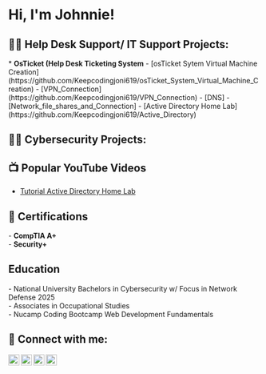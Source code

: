 <h1>Hi, I'm Johnnie! </h1>

<h2>👨‍💻 Help Desk Support/ IT Support Projects:</h2>
  * <b>OsTicket (Help Desk Ticketing System</b>
    - [osTicket Sytem Virtual Machine Creation](https://github.com/Keepcodingjoni619/osTicket_System_Virtual_Machine_Creation)
- [VPN_Connection](https://github.com/Keepcodingjoni619/VPN_Connection)
- [DNS]
- [Network_file_shares_and_Connection]
- [Active Directory Home Lab](https://github.com/Keepcodingjoni619/Active_Directory)

<h2>👨‍💻 Cybersecurity Projects:</h2>


<h2>📺 Popular YouTube Videos</h2>

- [Tutorial Active Directory Home Lab](https://www.youtube.com/)

<h2>📜 Certifications</h2>
- <b>CompTIA A+</b> <br>
- <b>Security+</b>

<h2>Education</h2>
- National University Bachelors in Cybersecurity w/ Focus in Network Defense 2025 <br>
- Associates in Occupational Studies <br>
- Nucamp Coding Bootcamp Web Development Fundamentals

<h2> 🤳 Connect with me:</h2>

[<img align="left" alt="Keepcodingjoni619 | YouTube" width="22px" src="https://cdn.jsdelivr.net/npm/simple-icons@v3/icons/youtube.svg" />][youtube]
[<img align="left" alt="Keepcodingjoni619 | Twitter" width="22px" src="https://cdn.jsdelivr.net/npm/simple-icons@v3/icons/twitter.svg" />][twitter]
[<img align="left" alt="Keepcodingjoni619 | LinkedIn" width="22px" src="https://cdn.jsdelivr.net/npm/simple-icons@v3/icons/linkedin.svg" />][linkedin]
[<img align="left" alt="Keepcodingjoni619 | Instagram" width="22px" src="https://cdn.jsdelivr.net/npm/simple-icons@v3/icons/instagram.svg" />][instagram]

[twitter]: https://twitter.com/KeepCodingJoni
[youtube]: https://www.youtube.com/@Keepcodingjoni/
[instagram]: https://www.instagram.com/keepcodingjoni/
[linkedin]: https://www.linkedin.com/in/johnnie-c-ab7001205/

<!--


Here are some ideas to get you started:

- 🔭 I’m currently working on ...
- 🌱 I’m currently learning ...
- 👯 I’m looking to collaborate on ...
- 🤔 I’m looking for help with ...
- 💬 Ask me about ...
- 📫 How to reach me: ...
- 😄 Pronouns: ...
- ⚡ Fun fact: ...
-->
